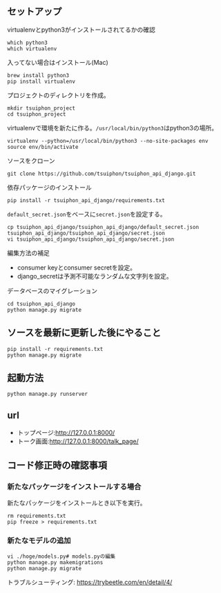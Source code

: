 ## セットアップ

virtualenvとpython3がインストールされてるかの確認
```
which python3
which virtualenv
```

入ってない場合はインストール(Mac)
```
brew install python3
pip install virtualenv
```

プロジェクトのディレクトリを作成。
```
mkdir tsuiphon_project
cd tsuiphon_project
```

virtualenvで環境を新たに作る。`/usr/local/bin/python3`はpython3の場所。
```
virtualenv --python=/usr/local/bin/python3 --no-site-packages env
source env/bin/activate
```

ソースをクローン
```
git clone https://github.com/tsuiphon/tsuiphon_api_django.git
```

依存パッケージのインストール
```
pip install -r tsuiphon_api_django/requirements.txt
```

`default_secret.json`をベースに`secret.json`を設定する。
```
cp tsuiphon_api_django/tsuiphon_api_django/default_secret.json tsuiphon_api_django/tsuiphon_api_django/secret.json
vi tsuiphon_api_django/tsuiphon_api_django/secret.json
```
編集方法の補足
- consumer keyとconsumer secretを設定。
- django_secretは予測不可能なランダムな文字列を設定。

データベースのマイグレーション
```
cd tsuiphon_api_django
python manage.py migrate
```
## ソースを最新に更新した後にやること
```
pip install -r requirements.txt
python manage.py migrate
```
## 起動方法
```
python manage.py runserver
```

## url
- トップページ:http://127.0.0.1:8000/
- トーク画面:http://127.0.0.1:8000/talk_page/

## コード修正時の確認事項

### 新たなパッケージをインストールする場合
新たなパッケージをインストールとき以下を実行。
```buildoutcfg
rm requirements.txt
pip freeze > requirements.txt
```

### 新たなモデルの追加
```
vi ./hoge/models.py# models.pyの編集
python manage.py makemigrations 
python manage.py migrate
```
トラブルシューティング:
https://trybeetle.com/en/detail/4/
